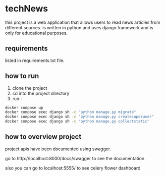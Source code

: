 # techNews
this project is a web application that allows users to read news articles from different sources.
is written in python and uses django framework and is only for educational purposes.

## requirements
listed in requirements.txt file.

## how to run
1. clone the project
2. cd into the project directory
3. run :
```bash
docker compose up
docker compose exec django sh -c "python manage.py migrate"
docker compose exec django sh -c "python manage.py createsuperuser"
docker compose exec django sh -c "python manage.py collectstatic"
```

## how to overview project
project apis have been documented using swagger.

go to http://localhost:8000/docs/swagger to see the documentation.

also you can go to localhost:5555/ to see celery flower dashboard 
